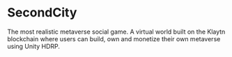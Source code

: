 # SecondCity
The most realistic metaverse social game. A virtual world built on the Klaytn blockchain where users can build, own and monetize their own metaverse using Unity HDRP. 
